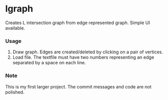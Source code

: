 # lgraph
Creates L intersection graph from edge represented graph. Simple UI available.

### Usage
1) Draw graph. Edges are created/deleted by clicking on a pair of vertices.
2) Load file. The textfile must have two numbers representing an edge separated by a space on each line.

### Note

This is my first larger project. The commit messages and code are not polished.
